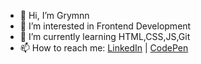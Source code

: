 - 👋 Hi, I’m Grymnn
- 👀 I’m interested in Frontend Development
- 🌱 I’m currently learning HTML,CSS,JS,Git
- 📫 How to reach me: [LinkedIn](linkedin.com/in/kovalenko-frontend) | [CodePen](codepen.io/grymnn)
